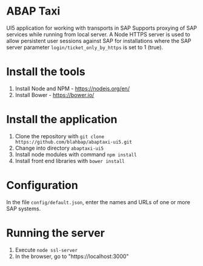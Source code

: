 # ABAP Taxi
UI5 application for working with transports in SAP 
Supports proxying of SAP services while running from local server.
A Node HTTPS server is used to allow persistent user sessions against SAP for installations where the 
SAP server parameter `login/ticket_only_by_https` is set to 1 (true).

# Install the tools
1. Install Node and NPM - https://nodejs.org/en/
2. Install Bower - https://bower.io/

# Install the application 
1. Clone the repository with `git clone https://github.com/blahbap/abaptaxi-ui5.git`
2. Change into directory `abaptaxi-ui5`
3. Install node modules with command  `npm install`
4. Install front end libraries with `bower install`
 
# Configuration 
In the file `config/default.json`, enter the names and URLs of one or more SAP systems.


# Running the server 
1. Execute `node ssl-server`
2. In the browser, go to "https://localhost:3000"

